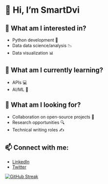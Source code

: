 # 👋 Hi, I’m SmartDvi

## 🧠 **What am I interested in?**
  - Python development 🐍
  - Data data science/analysis 📉
  - Data visualization 📊

## 🌱 **What am I currently learning?**
  - APIs 💻
  - AI/ML 🤖

## 👀 **What am I looking for?**
  - Collaboration on open-source projects 👫
  - Research opportunities 🔍
  - Technical writing roles ✍️

## 📫 **Connect with me:**
  - [LinkedIn](http://www.linkedin.com/in/morituspeters)
  - [Twitter](your-twitter-url)


[![GitHub Streak](https://streak-stats.demolab.com?user=SmartDvi&theme=onedark&hide_border=true)](https://git.io/streak-stats)
